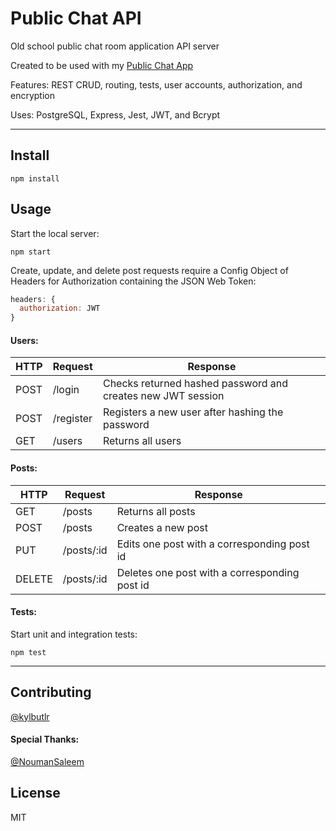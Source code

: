 # Public Chat API

Old school public chat room application API server

Created to be used with my [Public Chat App](https://github.com/kylbutlr/public-chat-app)

Features: REST CRUD, routing, tests, user accounts, authorization, and encryption

Uses: PostgreSQL, Express, Jest, JWT, and Bcrypt

***

## Install

```shell
npm install
```

## Usage

Start the local server:

```shell
npm start
```

Create, update, and delete post requests require a Config Object of Headers for Authorization containing the JSON Web Token:

```js
headers: {
  authorization: JWT
}
```

#### Users:

| HTTP | Request   | Response                                                    |
| ---- | --------- | ----------------------------------------------------------- |
| POST | /login    | Checks returned hashed password and creates new JWT session |
| POST | /register | Registers a new user after hashing the password             |
| GET  | /users    | Returns all users                                           |

#### Posts:

| HTTP   | Request    | Response                                      |
| ------ | ---------- | --------------------------------------------- |
| GET    | /posts     | Returns all posts                             |
| POST   | /posts     | Creates a new post                            |
| PUT    | /posts/:id | Edits one post with a corresponding post id   |
| DELETE | /posts/:id | Deletes one post with a corresponding post id |

#### Tests:

Start unit and integration tests:

```shell
npm test
```

***

## Contributing

[@kylbutlr](https://github.com/kylbutlr)

#### Special Thanks: 

[@NoumanSaleem](https://github.com/NoumanSaleem)

## License

MIT
